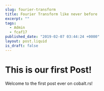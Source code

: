 ```yaml
---
slug: fourier-transform
title: Fourier Transform like never before
excerpt: ""
tags:
  - Admin
  - fcaf17
published_date: "2019-02-07 03:44:24 +0000"
layout: post.liquid
is_draft: false
---
```

# This is our first Post!

Welcome to the first post ever on cobalt.rs!
